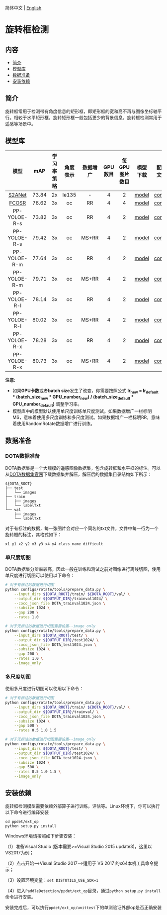 简体中文 | [English](README_en.md)

# 旋转框检测

## 内容
- [简介](#简介)
- [模型库](#模型库)
- [数据准备](#数据准备)
- [安装依赖](#安装依赖)

## 简介
旋转框常用于检测带有角度信息的矩形框，即矩形框的宽和高不再与图像坐标轴平行。相较于水平矩形框，旋转矩形框一般包括更少的背景信息。旋转框检测常用于遥感等场景中。

## 模型库

| 模型 | mAP | 学习率策略 | 角度表示 | 数据增广 | GPU数目 | 每GPU图片数目 | 模型下载 | 配置文件 |
|:---:|:----:|:---------:|:-----:|:--------:|:-----:|:------------:|:-------:|:------:|
| [S2ANet](./s2anet/README.md) | 73.84 | 2x | le135 | - | 4 | 2 | [model](https://paddledet.bj.bcebos.com/models/s2anet_alignconv_2x_dota.pdparams) | [config](https://github.com/PaddlePaddle/PaddleDetection/tree/develop/configs/rotate/s2anet/s2anet_alignconv_2x_dota.yml) |
| [FCOSR](./fcosr/README.md) | 76.62 | 3x | oc | RR | 4 | 4 | [model](https://paddledet.bj.bcebos.com/models/fcosr_x50_3x_dota.pdparams) | [config](https://github.com/PaddlePaddle/PaddleDetection/tree/develop/configs/rotate/fcosr/fcosr_x50_3x_dota.yml) |
| PP-YOLOE-R-s | 73.82 | 3x | oc | RR | 4 | 2 | [model](https://paddledet.bj.bcebos.com/models/ppyoloe_r_crn_s_3x_dota.pdparams) | [config](https://github.com/PaddlePaddle/PaddleDetection/tree/develop/configs/rotate/ppyoloe_r/ppyoloe_r_crn_s_3x_dota.yml) |
| PP-YOLOE-R-s | 79.42 | 3x | oc | MS+RR | 4 | 2 | [model](https://paddledet.bj.bcebos.com/models/ppyoloe_r_crn_s_3x_dota_ms.pdparams) | [config](https://github.com/PaddlePaddle/PaddleDetection/tree/develop/configs/rotate/ppyoloe_r/ppyoloe_r_crn_s_3x_dota_ms.yml) |
| PP-YOLOE-R-m | 77.64 | 3x | oc | RR | 4 | 2 | [model](https://paddledet.bj.bcebos.com/models/ppyoloe_r_crn_m_3x_dota.pdparams) | [config](https://github.com/PaddlePaddle/PaddleDetection/tree/develop/configs/rotate/ppyoloe_r/ppyoloe_r_crn_m_3x_dota.yml) |
| PP-YOLOE-R-m | 79.71 | 3x | oc | MS+RR | 4 | 2 | [model](https://paddledet.bj.bcebos.com/models/ppyoloe_r_crn_m_3x_dota_ms.pdparams) | [config](https://github.com/PaddlePaddle/PaddleDetection/tree/develop/configs/rotate/ppyoloe_r/ppyoloe_r_crn_m_3x_dota_ms.yml) |
| PP-YOLOE-R-l | 78.14 | 3x | oc | RR | 4 | 2 | [model](https://paddledet.bj.bcebos.com/models/ppyoloe_r_crn_l_3x_dota.pdparams) | [config](https://github.com/PaddlePaddle/PaddleDetection/tree/develop/configs/rotate/ppyoloe_r/ppyoloe_r_crn_l_3x_dota.yml) |
| PP-YOLOE-R-l | 80.02 | 3x | oc | MS+RR | 4 | 2 | [model](https://paddledet.bj.bcebos.com/models/ppyoloe_r_crn_l_3x_dota_ms.pdparams) | [config](https://github.com/PaddlePaddle/PaddleDetection/tree/develop/configs/rotate/ppyoloe_r/ppyoloe_r_crn_l_3x_dota_ms.yml) |
| PP-YOLOE-R-x | 78.28 | 3x | oc | RR | 4 | 2 | [model](https://paddledet.bj.bcebos.com/models/ppyoloe_r_crn_x_3x_dota.pdparams) | [config](https://github.com/PaddlePaddle/PaddleDetection/tree/develop/configs/rotate/ppyoloe_r/ppyoloe_r_crn_x_3x_dota.yml) |
| PP-YOLOE-R-x | 80.73 | 3x | oc | MS+RR | 4 | 2 | [model](https://paddledet.bj.bcebos.com/models/ppyoloe_r_crn_x_3x_dota_ms.pdparams) | [config](https://github.com/PaddlePaddle/PaddleDetection/tree/develop/configs/rotate/ppyoloe_r/ppyoloe_r_crn_x_3x_dota_ms.yml) |

**注意:**

- 如果**GPU卡数**或者**batch size**发生了改变，你需要按照公式 **lr<sub>new</sub> = lr<sub>default</sub> * (batch_size<sub>new</sub> * GPU_number<sub>new</sub>) / (batch_size<sub>default</sub> * GPU_number<sub>default</sub>)** 调整学习率。
- 模型库中的模型默认使用单尺度训练单尺度测试。如果数据增广一栏标明MS，意味着使用多尺度训练和多尺度测试。如果数据增广一栏标明RR，意味着使用RandomRotate数据增广进行训练。

## 数据准备
### DOTA数据准备
DOTA数据集是一个大规模的遥感图像数据集，包含旋转框和水平框的标注。可以从[DOTA数据集官网](https://captain-whu.github.io/DOTA/)下载数据集并解压，解压后的数据集目录结构如下所示：
```
${DOTA_ROOT}
├── test
│   └── images
├── train
│   ├── images
│   └── labelTxt
└── val
    ├── images
    └── labelTxt
```

对于有标注的数据，每一张图片会对应一个同名的txt文件，文件中每一行为一个旋转框的标注，其格式如下：
```
x1 y1 x2 y2 x3 y3 x4 y4 class_name difficult
```

### 单尺度切图
DOTA数据集分辨率较高，因此一般在训练和测试之前对图像进行离线切图，使用单尺度进行切图可以使用以下命令：
``` bash
# 对于有标注的数据进行切图
python configs/rotate/tools/prepare_data.py \
    --input_dirs ${DOTA_ROOT}/train/ ${DOTA_ROOT}/val/ \
    --output_dir ${OUTPUT_DIR}/trainval1024/ \
    --coco_json_file DOTA_trainval1024.json \
    --subsize 1024 \
    --gap 200 \
    --rates 1.0

# 对于无标注的数据进行切图需要设置--image_only
python configs/rotate/tools/prepare_data.py \
    --input_dirs ${DOTA_ROOT}/test/ \
    --output_dir ${OUTPUT_DIR}/test1024/ \
    --coco_json_file DOTA_test1024.json \
    --subsize 1024 \
    --gap 200 \
    --rates 1.0 \
    --image_only

```

### 多尺度切图
使用多尺度进行切图可以使用以下命令：
``` bash
# 对于有标注的数据进行切图
python configs/rotate/tools/prepare_data.py \
    --input_dirs ${DOTA_ROOT}/train/ ${DOTA_ROOT}/val/ \
    --output_dir ${OUTPUT_DIR}/trainval/ \
    --coco_json_file DOTA_trainval1024.json \
    --subsize 1024 \
    --gap 500 \
    --rates 0.5 1.0 1.5

# 对于无标注的数据进行切图需要设置--image_only
python configs/rotate/tools/prepare_data.py \
    --input_dirs ${DOTA_ROOT}/test/ \
    --output_dir ${OUTPUT_DIR}/test1024/ \
    --coco_json_file DOTA_test1024.json \
    --subsize 1024 \
    --gap 500 \
    --rates 0.5 1.0 1.5 \
    --image_only
```

## 安装依赖
旋转框检测模型需要依赖外部算子进行训练，评估等。Linux环境下，你可以执行以下命令进行编译安装
```
cd ppdet/ext_op
python setup.py install
```
Windows环境请按照如下步骤安装：

（1）准备Visual Studio (版本需要>=Visual Studio 2015 update3)，这里以VS2017为例；

（2）点击开始-->Visual Studio 2017-->适用于 VS 2017 的x64本机工具命令提示；

（3）设置环境变量：`set DISTUTILS_USE_SDK=1`

（4）进入`PaddleDetection/ppdet/ext_op`目录，通过`python setup.py install`命令进行安装。

安装完成后，可以执行`ppdet/ext_op/unittest`下的单测验证外部op是否正确安装
